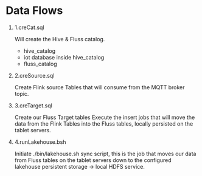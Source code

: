 
# Data Flows

1. 1.creCat.sql

    Will create the Hive & Fluss catalog.

    - hive_catalog
    - iot database inside hive_catalog
    - fluss_catalog

2. 2.creSource.sql

    Create Flink source Tables that will consume from the MQTT broker topic.
    
3.  3.creTarget.sql

    Create our Fluss Target tables
    Execute the insert jobs that will move the data from the Flink Tables into the Fluss tables, locally persisted on the tablet servers.

4. 4.runLakehouse.bsh

   Initiate ./bin/lakehouse.sh sync script, this is the job that moves our data from Fluss tables on the tablet servers down to the configured lakehouse persistent storage -> local HDFS service.